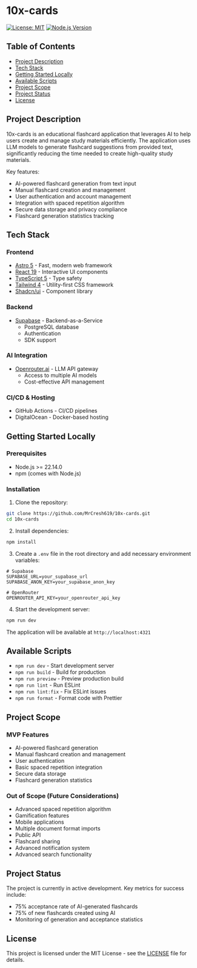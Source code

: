 # 10x-cards

[![License: MIT](https://img.shields.io/badge/License-MIT-yellow.svg)](https://opensource.org/licenses/MIT)
[![Node.js Version](https://img.shields.io/badge/node-%3E%3D22.14.0-brightgreen)](https://nodejs.org/)

## Table of Contents

- [Project Description](#project-description)
- [Tech Stack](#tech-stack)
- [Getting Started Locally](#getting-started-locally)
- [Available Scripts](#available-scripts)
- [Project Scope](#project-scope)
- [Project Status](#project-status)
- [License](#license)

## Project Description

10x-cards is an educational flashcard application that leverages AI to help users create and manage study materials efficiently. The application uses LLM models to generate flashcard suggestions from provided text, significantly reducing the time needed to create high-quality study materials.

Key features:

- AI-powered flashcard generation from text input
- Manual flashcard creation and management
- User authentication and account management
- Integration with spaced repetition algorithm
- Secure data storage and privacy compliance
- Flashcard generation statistics tracking

## Tech Stack

### Frontend

- [Astro 5](https://astro.build/) - Fast, modern web framework
- [React 19](https://react.dev/) - Interactive UI components
- [TypeScript 5](https://www.typescriptlang.org/) - Type safety
- [Tailwind 4](https://tailwindcss.com/) - Utility-first CSS framework
- [Shadcn/ui](https://ui.shadcn.com/) - Component library

### Backend

- [Supabase](https://supabase.com/) - Backend-as-a-Service
  - PostgreSQL database
  - Authentication
  - SDK support

### AI Integration

- [Openrouter.ai](https://openrouter.ai/) - LLM API gateway
  - Access to multiple AI models
  - Cost-effective API management

### CI/CD & Hosting

- GitHub Actions - CI/CD pipelines
- DigitalOcean - Docker-based hosting

## Getting Started Locally

### Prerequisites

- Node.js >= 22.14.0
- npm (comes with Node.js)

### Installation

1. Clone the repository:

```bash
git clone https://github.com/MrCresh619/10x-cards.git
cd 10x-cards
```

2. Install dependencies:

```bash
npm install
```

3. Create a `.env` file in the root directory and add necessary environment variables:

```env
# Supabase
SUPABASE_URL=your_supabase_url
SUPABASE_ANON_KEY=your_supabase_anon_key

# OpenRouter
OPENROUTER_API_KEY=your_openrouter_api_key
```

4. Start the development server:

```bash
npm run dev
```

The application will be available at `http://localhost:4321`

## Available Scripts

- `npm run dev` - Start development server
- `npm run build` - Build for production
- `npm run preview` - Preview production build
- `npm run lint` - Run ESLint
- `npm run lint:fix` - Fix ESLint issues
- `npm run format` - Format code with Prettier

## Project Scope

### MVP Features

- AI-powered flashcard generation
- Manual flashcard creation and management
- User authentication
- Basic spaced repetition integration
- Secure data storage
- Flashcard generation statistics

### Out of Scope (Future Considerations)

- Advanced spaced repetition algorithm
- Gamification features
- Mobile applications
- Multiple document format imports
- Public API
- Flashcard sharing
- Advanced notification system
- Advanced search functionality

## Project Status

The project is currently in active development. Key metrics for success include:

- 75% acceptance rate of AI-generated flashcards
- 75% of new flashcards created using AI
- Monitoring of generation and acceptance statistics

## License

This project is licensed under the MIT License - see the [LICENSE](LICENSE) file for details.
